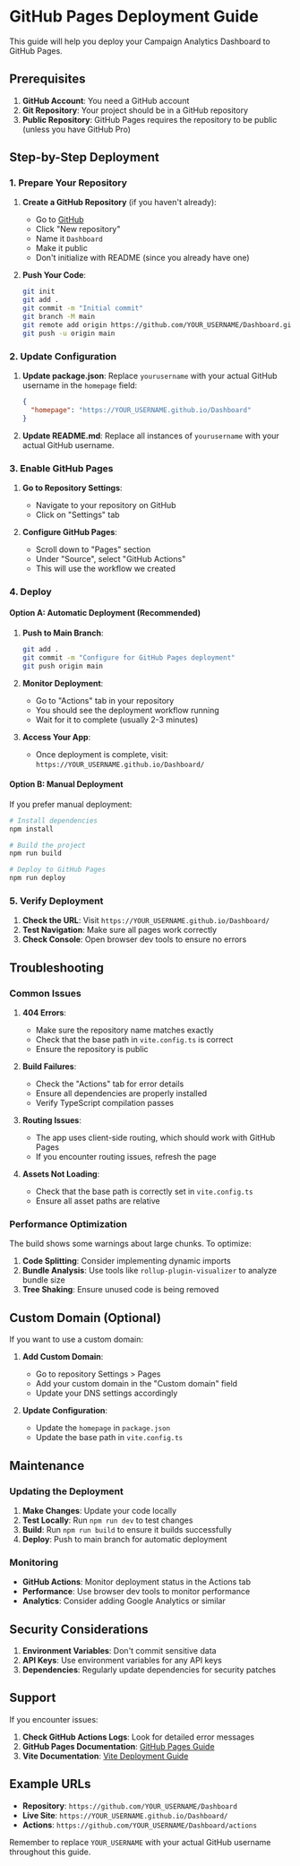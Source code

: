 # GitHub Pages Deployment Guide

This guide will help you deploy your Campaign Analytics Dashboard to GitHub Pages.

## Prerequisites

1. **GitHub Account**: You need a GitHub account
2. **Git Repository**: Your project should be in a GitHub repository
3. **Public Repository**: GitHub Pages requires the repository to be public (unless you have GitHub Pro)

## Step-by-Step Deployment

### 1. Prepare Your Repository

1. **Create a GitHub Repository** (if you haven't already):
   - Go to [GitHub](https://github.com)
   - Click "New repository"
   - Name it `Dashboard`
   - Make it public
   - Don't initialize with README (since you already have one)

2. **Push Your Code**:
   ```bash
   git init
   git add .
   git commit -m "Initial commit"
   git branch -M main
   git remote add origin https://github.com/YOUR_USERNAME/Dashboard.git
   git push -u origin main
   ```

### 2. Update Configuration

1. **Update package.json**:
   Replace `yourusername` with your actual GitHub username in the `homepage` field:
   ```json
   {
     "homepage": "https://YOUR_USERNAME.github.io/Dashboard"
   }
   ```

2. **Update README.md**:
   Replace all instances of `yourusername` with your actual GitHub username.

### 3. Enable GitHub Pages

1. **Go to Repository Settings**:
   - Navigate to your repository on GitHub
   - Click on "Settings" tab

2. **Configure GitHub Pages**:
   - Scroll down to "Pages" section
   - Under "Source", select "GitHub Actions"
   - This will use the workflow we created

### 4. Deploy

#### Option A: Automatic Deployment (Recommended)

1. **Push to Main Branch**:
   ```bash
   git add .
   git commit -m "Configure for GitHub Pages deployment"
   git push origin main
   ```

2. **Monitor Deployment**:
   - Go to "Actions" tab in your repository
   - You should see the deployment workflow running
   - Wait for it to complete (usually 2-3 minutes)

3. **Access Your App**:
   - Once deployment is complete, visit: `https://YOUR_USERNAME.github.io/Dashboard/`

#### Option B: Manual Deployment

If you prefer manual deployment:

```bash
# Install dependencies
npm install

# Build the project
npm run build

# Deploy to GitHub Pages
npm run deploy
```

### 5. Verify Deployment

1. **Check the URL**: Visit `https://YOUR_USERNAME.github.io/Dashboard/`
2. **Test Navigation**: Make sure all pages work correctly
3. **Check Console**: Open browser dev tools to ensure no errors

## Troubleshooting

### Common Issues

1. **404 Errors**:
   - Make sure the repository name matches exactly
   - Check that the base path in `vite.config.ts` is correct
   - Ensure the repository is public

2. **Build Failures**:
   - Check the "Actions" tab for error details
   - Ensure all dependencies are properly installed
   - Verify TypeScript compilation passes

3. **Routing Issues**:
   - The app uses client-side routing, which should work with GitHub Pages
   - If you encounter routing issues, refresh the page

4. **Assets Not Loading**:
   - Check that the base path is correctly set in `vite.config.ts`
   - Ensure all asset paths are relative

### Performance Optimization

The build shows some warnings about large chunks. To optimize:

1. **Code Splitting**: Consider implementing dynamic imports
2. **Bundle Analysis**: Use tools like `rollup-plugin-visualizer` to analyze bundle size
3. **Tree Shaking**: Ensure unused code is being removed

## Custom Domain (Optional)

If you want to use a custom domain:

1. **Add Custom Domain**:
   - Go to repository Settings > Pages
   - Add your custom domain in the "Custom domain" field
   - Update your DNS settings accordingly

2. **Update Configuration**:
   - Update the `homepage` in `package.json`
   - Update the base path in `vite.config.ts`

## Maintenance

### Updating the Deployment

1. **Make Changes**: Update your code locally
2. **Test Locally**: Run `npm run dev` to test changes
3. **Build**: Run `npm run build` to ensure it builds successfully
4. **Deploy**: Push to main branch for automatic deployment

### Monitoring

- **GitHub Actions**: Monitor deployment status in the Actions tab
- **Performance**: Use browser dev tools to monitor performance
- **Analytics**: Consider adding Google Analytics or similar

## Security Considerations

1. **Environment Variables**: Don't commit sensitive data
2. **API Keys**: Use environment variables for any API keys
3. **Dependencies**: Regularly update dependencies for security patches

## Support

If you encounter issues:

1. **Check GitHub Actions Logs**: Look for detailed error messages
2. **GitHub Pages Documentation**: [GitHub Pages Guide](https://pages.github.com/)
3. **Vite Documentation**: [Vite Deployment Guide](https://vitejs.dev/guide/static-deploy.html)

## Example URLs

- **Repository**: `https://github.com/YOUR_USERNAME/Dashboard`
- **Live Site**: `https://YOUR_USERNAME.github.io/Dashboard/`
- **Actions**: `https://github.com/YOUR_USERNAME/Dashboard/actions`

Remember to replace `YOUR_USERNAME` with your actual GitHub username throughout this guide.
